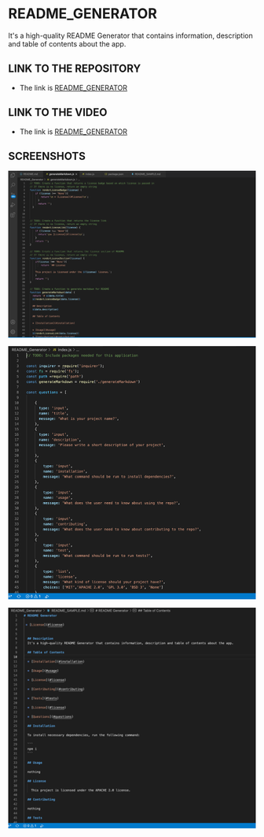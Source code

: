 # README_GENERATOR 
It's a high-quality README Generator that contains information, description and table of contents about the app.


## LINK TO THE REPOSITORY

- The link is [README_GENERATOR](https://github.com/LShuqair/README_Generator)


## LINK TO THE VIDEO
- The link is [README_GENERATOR](https://docs.google.com/presentation/d/1GROUUfO6vJO1MyVU9tzXu3f-VWpkUUNAJuyLJ6x-LF8/edit#slide=id.p)


## SCREENSHOTS
![README_GENERATOR generateMarkdown.js screen shot](SCREEN-SHOT1.png)

![README_GENERATOR index.js  screen shot](SCREEN-SHOT2.png)

![README_GENERATOR README.md screen shot](SCREEN-SHOT3.png)




